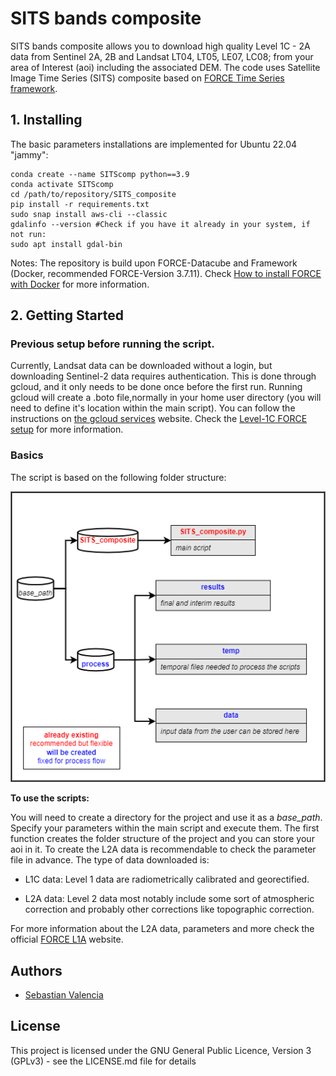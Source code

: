 # SITS bands composite

SITS bands composite allows you to download high quality Level 1C - 2A data from Sentinel 2A, 2B and Landsat LT04, LT05, LE07, LC08; 
from your area of Interest (aoi) including the associated DEM. 
The code uses Satellite Image Time Series (SITS) composite based on [FORCE Time Series framework](https://force-eo.readthedocs.io/en/latest/index.html).

## 1. Installing

The basic parameters installations are implemented for Ubuntu 22.04 "jammy":


```
conda create --name SITScomp python==3.9
conda activate SITScomp
cd /path/to/repository/SITS_composite
pip install -r requirements.txt
sudo snap install aws-cli --classic
gdalinfo --version #Check if you have it already in your system, if not run:
sudo apt install gdal-bin
```
Notes:
The repository is build upon FORCE-Datacube and Framework (Docker, recommended FORCE-Version 3.7.11). Check
[How to install FORCE with Docker](https://force-eo.readthedocs.io/en/latest/setup/docker.html#docker) for more information.

## 2. Getting Started

### Previous setup before running the script.

Currently, Landsat data can be downloaded without a login, but downloading Sentinel-2 data requires authentication. 
This is done through gcloud, and it only needs to be done once before the first run. Running gcloud will create a 
.boto file,normally in your home user directory (you will need to define it's location within the main script).
You can follow the instructions on 
[the gcloud services](https://cloud.google.com/sdk/docs/install) website. Check the [Level-1C FORCE setup](https://force-eo.readthedocs.io/en/latest/howto/level1-csd.html) for more information.



### Basics

The script is based on the following folder structure:

![structure](img/SITS_class_image.png)

**To use the scripts:**

You will need to create a directory for the project and use it as a _base_path_. 
Specify your parameters within the main script and execute them. 
The first function creates the folder structure of the project and you can store your aoi in it.
To create the L2A data is recommendable to check the parameter file in advance. The type of data downloaded is:
* L1C data:
Level 1 data are radiometrically calibrated and georectified.

* L2A data:
Level 2 data most notably include some sort of atmospheric correction and probably other corrections like topographic 
correction.

For more information about the L2A data, parameters and more check the official [FORCE L1A](https://force-eo.readthedocs.io/en/latest/howto/l2-ard.html) website.

## Authors

* [Sebastian Valencia](https://github.com/Azarozo19)

## License

This project is licensed under the GNU General Public Licence, Version 3 (GPLv3) - see the LICENSE.md file for details

